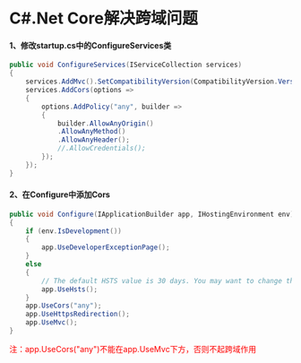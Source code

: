# C#.Net Core解决跨域问题

#### 1、修改startup.cs中的ConfigureServices类

~~~C#
public void ConfigureServices(IServiceCollection services)
{
    services.AddMvc().SetCompatibilityVersion(CompatibilityVersion.Version_2_2);
    services.AddCors(options =>
    {
        options.AddPolicy("any", builder =>
        {
            builder.AllowAnyOrigin()
            .AllowAnyMethod()
            .AllowAnyHeader();
            //.AllowCredentials();
        });
    });
}
~~~

#### 2、在Configure中添加Cors

~~~C#
public void Configure(IApplicationBuilder app, IHostingEnvironment env)
{
    if (env.IsDevelopment())
    {
        app.UseDeveloperExceptionPage();
    }
    else
    {
        // The default HSTS value is 30 days. You may want to change this for production scenarios, see https://aka.ms/aspnetcore-hsts.
        app.UseHsts();
    }
    app.UseCors("any");
    app.UseHttpsRedirection();
    app.UseMvc();
}
~~~

 <div style="color:red">注：app.UseCors("any")不能在app.UseMvc下方，否则不起跨域作用</div>

